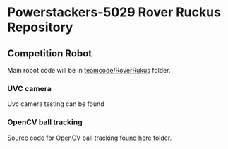 # Powerstackers-5029 Rover Ruckus Repository

## Competition Robot

Main robot code will be in [teamcode/RoverRukus](TeamCode/src/main/java/org/firstinspires/ftc/teamcode/) folder.

### UVC camera

Uvc camera testing can be found

### OpenCV ball tracking

Source code for OpenCV ball tracking found [here](TeamCode/src/main/java/org/firstinspires/ftc/teamcode/MiniBots) folder.

